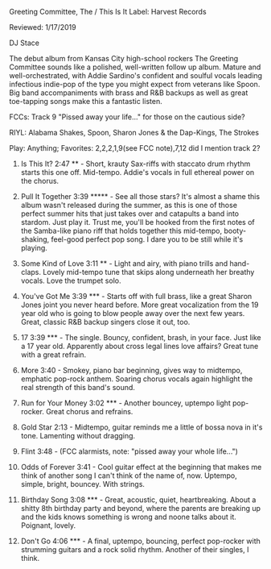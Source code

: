 Greeting Committee, The / This Is It
Label: Harvest Records

Reviewed: 1/17/2019

DJ Stace

The debut album from Kansas City high-school rockers The Greeting Committee sounds like a polished, well-written follow up album. Mature and well-orchestrated, with Addie Sardino's confident and soulful vocals leading infectious indie-pop of the type you might expect from veterans like Spoon. Big band accompaniments with brass and R&B backups as well as great toe-tapping songs make this a fantastic listen. 

FCCs: Track 9 "Pissed away your life..." for those on the cautious side?

RIYL: Alabama Shakes, Spoon, Sharon Jones & the Dap-Kings, The Strokes

Play: Anything; Favorites: 2,2,2,1,9(see FCC note),7,12 did I mention track 2?

1. Is This It? 2:47 ** - Short, krauty Sax-riffs with staccato drum rhythm starts this one off. Mid-tempo. Addie's vocals in full ethereal power on the chorus. 

2. Pull It Together 3:39 ***** - See all those stars? It's almost a shame this album wasn't released during the summer, as this is one of those perfect summer hits that just takes over and catapults a band into stardom. Just play it. Trust me, you'll be hooked from the first notes of the Samba-like piano riff that holds together this mid-tempo, booty-shaking, feel-good perfect pop song. I dare you to be still while it's playing. 

3. Some Kind of Love 3:11 ** - Light and airy, with piano trills and hand-claps. Lovely mid-tempo tune that skips along underneath her breathy vocals. Love the trumpet solo. 

4. You've Got Me 3:39 *** - Starts off with full brass, like a great Sharon Jones joint you never heard before. More great vocalization from the 19 year old who is going to blow people away over the next few years. Great, classic R&B backup singers close it out, too. 

5. 17 3:39 *** - The single. Bouncy, confident, brash, in your face. Just like a 17 year old. Apparently about cross legal lines love affairs? Great tune with a great refrain. 

6. More 3:40 - Smokey, piano bar beginning, gives way to midtempo, emphatic pop-rock anthem. Soaring chorus vocals again highlight the real strength of this band's sound. 

7. Run for Your Money 3:02 *** - Another bouncey, uptempo light pop-rocker. Great chorus and refrains. 

8. Gold Star 2:13 - Midtempo, guitar reminds me a little of bossa nova in it's tone. Lamenting without dragging. 

9. Flint 3:48 - (FCC alarmists, note: "pissed away your whole life...")

10. Odds of Forever 3:41 - Cool guitar effect at the beginning that makes me think of another song I can't think of the name of, now. Uptempo, simple, bright, bouncey. With strings. 

11. Birthday Song 3:08 *** - Great, acoustic, quiet, heartbreaking. About a shitty 8th birthday party and beyond, where the parents are breaking up and the kids knows something is wrong and noone talks about it. Poignant, lovely. 

12. Don't Go 4:06 *** - A final, uptempo, bouncing, perfect pop-rocker with strumming guitars and a rock solid rhythm. Another of their singles, I think. 

